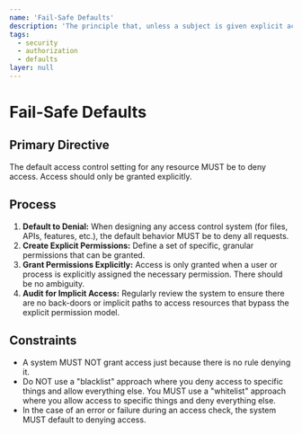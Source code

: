 ```yaml
---
name: 'Fail-Safe Defaults'
description: 'The principle that, unless a subject is given explicit access to an object, it should be denied access. This is the foundation of a secure system.'
tags:
  - security
  - authorization
  - defaults
layer: null
---
```


# Fail-Safe Defaults

## Primary Directive

The default access control setting for any resource MUST be to deny access. Access should only be granted explicitly.

## Process

1.  **Default to Denial:** When designing any access control system (for files, APIs, features, etc.), the default behavior MUST be to deny all requests.
2.  **Create Explicit Permissions:** Define a set of specific, granular permissions that can be granted.
3.  **Grant Permissions Explicitly:** Access is only granted when a user or process is explicitly assigned the necessary permission. There should be no ambiguity.
4.  **Audit for Implicit Access:** Regularly review the system to ensure there are no back-doors or implicit paths to access resources that bypass the explicit permission model.

## Constraints

- A system MUST NOT grant access just because there is no rule denying it.
- Do NOT use a "blacklist" approach where you deny access to specific things and allow everything else. You MUST use a "whitelist" approach where you allow access to specific things and deny everything else.
- In the case of an error or failure during an access check, the system MUST default to denying access.
